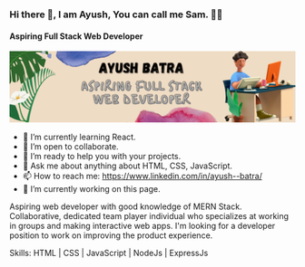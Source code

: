 ### Hi there 👋,  I am Ayush, You can call me Sam. 👨‍💻
#### Aspiring Full Stack Web Developer
![Aspiring Full Stack Web Developer](https://github.com/sam7789/sam7789/blob/main/header%20git.png)


- 🌱 I’m currently learning React.
- 👯 I’m open to collaborate.
- 🤔 I’m ready to help you with your projects.
- 💬 Ask me about anything about HTML, CSS, JavaScript.
- 📫 How to reach me: https://www.linkedin.com/in/ayush--batra/
- 🔭 I’m currently working on this page. 

Aspiring web developer with good knowledge of MERN Stack. Collaborative, dedicated team player individual who specializes at working in groups and making interactive web apps. I'm looking for a developer position to work on improving the product experience.

Skills: HTML  | CSS | JavaScript | NodeJs | ExpressJs 
